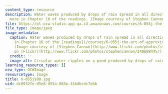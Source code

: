 ```yaml
---
content_type: resource
description: Water waves produced by drops of rain spread in all directions. Learn
  more in Chapter 10 of the readings. (Image courtesy of Stephen Cannon on Flickr.)
file: https://ol-ocw-studio-app-qa.s3.amazonaws.com/courses/6-055j-the-art-of-approximation-in-science-and-engineering-spring-2008/dc0932fed5e8d55a868a31bdbcdc7ebb_6-055js08.jpg
file_type: image/jpeg
image_metadata:
  caption: Water waves produced by drops of rain spread in all directions. Learn more
    in Chapter 10 of the [readings](/courses/6-055j-the-art-of-approximation-in-science-and-engineering-spring-2008/pages/readings).
    (Image courtesy of [Stephen Cannon](http://www.flickr.com/photos/stephencannon/)
    on [Flickr](http://www.flickr.com/photos/stephencannon/240808445/).)
  credit: ''
  image-alt: Circular water ripples on a pond produced by drops of rain.
learning_resource_types: []
ocw_type: OCWImage
resourcetype: Image
title: 6-055js08.jpg
uid: dc0932fe-d5e8-d55a-868a-31bdbcdc7ebb
---
```

